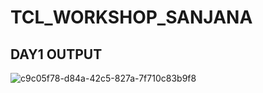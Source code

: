 # TCL_WORKSHOP_SANJANA
## DAY1 OUTPUT
![c9c05f78-d84a-42c5-827a-7f710c83b9f8](https://github.com/SanjanaHoskote/TCL_WORKSHOP_SANJANA/assets/128903809/53453b1b-6a0a-43e0-9574-b3020fa8c90e)
